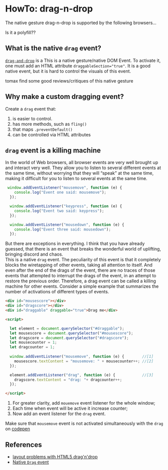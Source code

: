 # HowTo: drag-n-drop

The native gesture drag-n-drop is supported by the following browsers...

Is it a polyfill??

## What is the native `drag` event?

[`drag-and-drop`](https://developer.mozilla.org/en-US/docs/Web/API/HTML_Drag_and_Drop_API) is a 
This is a native gesture/native DOM Event.
To activate it, one must add an HTML attribute `draggableSection="true"`.
It is a good native event, but it is hard to control the visuals of this event.

tomax find some good reviews/critiques of this native gesture

## Why make a custom dragging event?

Create a `drag` event that:
1. is easier to control.
2. has more methods, such as `fling()`
3. that maps `.preventDefault()`
4. can be controlled via HTML attributes

##  `drag` event is a killing machine
In the world of Web browsers, all browser events are very well brought up and interact very well. They allow you to listen to several different events at the same time, without worrying that they will “speak” at the same time, making it difficult for you to listen to several events at the same time.

```javascript
 window.addEventListener("mousemove", function (e) {
    console.log("Event one said: mousemove");
  });

  window.addEventListener("keypress", function (e) {
    console.log("Event two said: keypress");
  });

  window.addEventListener("mousedown", function (e) {
    console.log("Event three said: mousedown");
  });
  ```
 But there are exceptions in everything. I think that you have already guessed, that there is an event that breaks the wonderful world of uplifting, bringing discord and chaos.<br>
 This is a native `drag` event. The peculiarity of this event is that it completely blocks the wiretapping of other events, taking all attention to itself. And even after the end of the drags of the event, there are no traces of those events that attempted to interrupt the drags of the event, in an attempt to restore the previous order. Therefore, a drag event can be called a killing machine for other events.
  Consider a simple example that summarizes the number of activations of different types of events.
  
```html 
<div id="mousescore"></div>
<div id="dragscore"></div>
<div id="draggable" draggable="true">Drag me</div>

<script>

  let element = document.querySelector("#draggable");
  let mousescore = document.querySelector("#mousescore");
  let dragscore = document.querySelector("#dragscore");
  let mousecounter = 1;
  let dragcounter = 1;
  
  window.addEventListener("mousemove", function (e) {        //[1]
    mousescore.textContent = "mousemove: " + mousecounter++; //[2]
  });

  element.addEventListener("drag", function (e) {            //[3]
    dragscore.textContent = "drag: "+ dragcounter++;
  });

</script>
``` 
1. For greater clarity, add `mouemove` event listener for the whole window;
2. Each time when event will be active it increase counter;
3. Now add an event listener for the `drag` event.

Make sure that `mousemove` event is not activated simultaneously with the `drag` on [codepen](https://codepen.io/Halochkin/pen/RvBeLr)

## References

 * [layout problems with HTML5 drag'n'drop](https://kryogenix.org/code/browser/custom-drag-image.html)
 * [Native `Drag` event](https://developer.mozilla.org/en-US/docs/Web/Events/drag)
                                                                            
